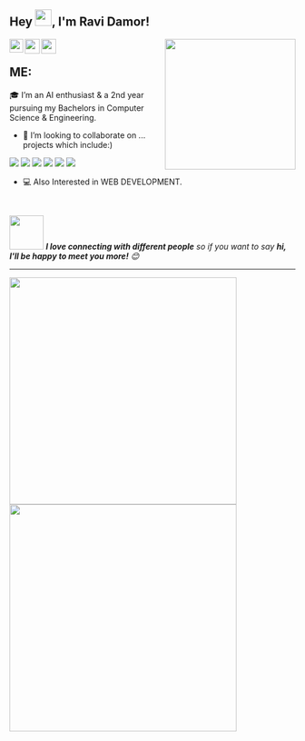 ## Hey <img src="https://github.com/TheDudeThatCode/TheDudeThatCode/blob/master/Assets/Hi.gif" width="29px">, I'm Ravi Damor!
<img align='right' src="https://media.giphy.com/media/M9gbBd9nbDrOTu1Mqx/giphy.gif" width="230">

<a href="https://www.linkedin.com/in/ravimdamor9450">
  <img align="left" width="24px" src="https://raw.githubusercontent.com/peterthehan/peterthehan/master/assets/linkedin.svg"  />
</a>
<a href="https://twitter.com/Ravithemore?t=X_YeZWv_BVXZiOgD1-6yQQ&s=08">
  <img align="left" width="26px" src="https://raw.githubusercontent.com/peterthehan/peterthehan/master/assets/twitter.svg" />
</a>
<a href="mailto:damorravi540@gmail.com">
  <img align="left" width="26px" src="https://cdn.jsdelivr.net/npm/simple-icons@v3/icons/gmail.svg" />
</a>

<br />


## ME:

🎓 I’m an AI enthusiast & a 2nd year pursuing my Bachelors in Computer Science & Engineering. </br>
- 💞️ I’m looking to collaborate on ... projects which include:)
 
 <img src="https://img.shields.io/badge/Python-FFD43B?style=for-the-badge&logo=python&logoColor=darkgreen" /> <img src="https://img.shields.io/badge/HTML5-E34F26?style=for-the-badge&logo=html5&logoColor=white" /> <img src="https://img.shields.io/badge/CSS3-1572B6?style=for-the-badge&logo=css3&logoColor=white" /> <img src="https://img.shields.io/badge/JavaScript-323330?style=for-the-badge&logo=javascript&logoColor=F7DF1E" /> <img src="https://img.shields.io/badge/Java-ED8B00?style=for-the-badge&logo=java&logoColor=white" /> <img src="https://img.shields.io/badge/C%2B%2B-00599C?style=for-the-badge&logo=c%2B%2B&logoColor=white" />
  <br />
- 💻 Also Interested in WEB DEVELOPMENT.

<br />




<img src="https://media.giphy.com/media/LnQjpWaON8nhr21vNW/giphy.gif" width="60"> <em><b>I love connecting with different people</b> so if you want to say <b>hi, I'll be happy to meet you more!</b> 😊</em>

<hr>

<img width='400' src="https://github-readme-stats.vercel.app/api/top-langs/?username=ravithemore" />

<img width='400' src="https://github-readme-streak-stats.herokuapp.com/?user=ravithemore" />

<!---
ravithemore/ravithemore is a ✨ special ✨ repository because its `README.md` (this file) appears on your GitHub profile.
You can click the Preview link to take a look at your changes.
--->
